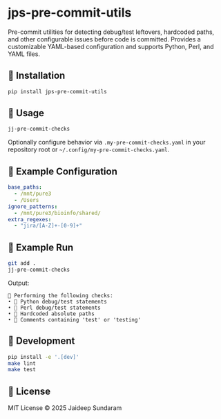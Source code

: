 # jps-pre-commit-utils

Pre-commit utilities for detecting debug/test leftovers, hardcoded paths, and other configurable issues
before code is committed. Provides a customizable YAML-based configuration and supports Python, Perl, and YAML files.

## 🧩 Installation
```bash
pip install jps-pre-commit-utils
```

## 🧩 Usage
```bash
jj-pre-commit-checks
```

Optionally configure behavior via `.my-pre-commit-checks.yaml` in your repository root
or `~/.config/my-pre-commit-checks.yaml`.

## 🧾 Example Configuration
```yaml
base_paths:
  - /mnt/pure3
  - /Users
ignore_patterns:
  - /mnt/pure3/bioinfo/shared/
extra_regexes:
  - "jira/[A-Z]+-[0-9]+"
```

## 🧪 Example Run
```bash
git add .
jj-pre-commit-checks
```

Output:
```
🔧 Performing the following checks:
• 🐍 Python debug/test statements
• 🐪 Perl debug/test statements
• 📁 Hardcoded absolute paths
• 🧪 Comments containing 'test' or 'testing'
```

## 🧱 Development
```bash
pip install -e '.[dev]'
make lint
make test
```

## 🧾 License
MIT License © 2025 Jaideep Sundaram
